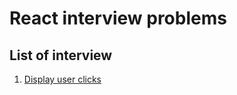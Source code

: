 # React interview problems

## List of interview
1. [Display user clicks](https://youtube.com/playlist?list=PL6x5Q-Sj_Bla3_wMqhETxMBjFml0XJNPI&si=kZFP65ePAN-gp4sp)